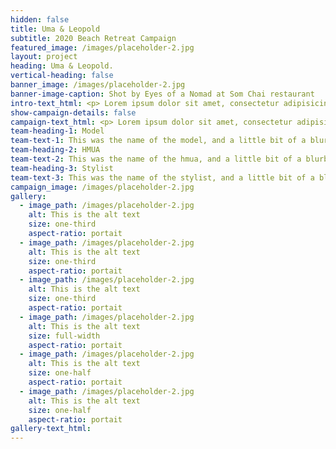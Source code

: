 ```yaml
---
hidden: false
title: Uma & Leopold
subtitle: 2020 Beach Retreat Campaign
featured_image: /images/placeholder-2.jpg
layout: project
heading: Uma & Leopold.
vertical-heading: false
banner_image: /images/placeholder-2.jpg
banner-image-caption: Shot by Eyes of a Nomad at Som Chai restaurant
intro-text_html: <p> Lorem ipsum dolor sit amet, consectetur adipisicing elit, sed do eiusmod tempor incididunt ut labore et dolore magna aliqua. Ut enim ad minim veniam, quis nostrud exercitation ullamco laboris nisi ut aliquip ex ea commodo consequat. Duis aute irure dolor in reprehenderit in voluptate velit esse cillum dolore eu fugiat nulla pariatur. Excepteur sint occaecat cupidatat non proident, sunt in culpa qui officia deserunt mollit anim id est laborum.</p>
show-campaign-details: false
campaign-text_html: <p> Lorem ipsum dolor sit amet, consectetur adipisicing elit, sed do eiusmod tempor incididunt ut labore et dolore magna aliqua. Ut enim ad minim veniam, quis nostrud exercitation ullamco laboris nisi ut aliquip ex ea commodo consequat. Duis aute irure dolor in reprehenderit in voluptate velit esse cillum dolore eu fugiat nulla pariatur. Excepteur sint occaecat cupidatat non proident, sunt in culpa qui officia deserunt mollit anim id est laborum.</p>
team-heading-1: Model
team-text-1: This was the name of the model, and a little bit of a blurb about her.
team-heading-2: HMUA
team-text-2: This was the name of the hmua, and a little bit of a blurb about her.
team-heading-3: Stylist
team-text-3: This was the name of the stylist, and a little bit of a blurb about her.
campaign_image: /images/placeholder-2.jpg
gallery:
  - image_path: /images/placeholder-2.jpg
    alt: This is the alt text
    size: one-third
    aspect-ratio: portait
  - image_path: /images/placeholder-2.jpg
    alt: This is the alt text
    size: one-third
    aspect-ratio: portait
  - image_path: /images/placeholder-2.jpg
    alt: This is the alt text
    size: one-third
    aspect-ratio: portait
  - image_path: /images/placeholder-2.jpg
    alt: This is the alt text
    size: full-width
    aspect-ratio: portait
  - image_path: /images/placeholder-2.jpg
    alt: This is the alt text
    size: one-half
    aspect-ratio: portait
  - image_path: /images/placeholder-2.jpg
    alt: This is the alt text
    size: one-half
    aspect-ratio: portait
gallery-text_html:
---
```

